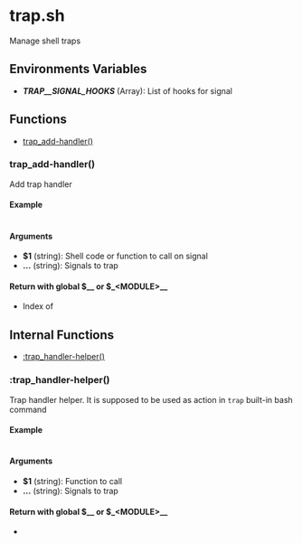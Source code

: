 # trap.sh

Manage shell traps

## Environments Variables

* **_TRAP__SIGNAL_HOOKS_<signal>** (Array):  List of hooks for signal <signal>


## Functions
* [trap_add-handler()](#trap_add-handler)


### trap_add-handler()

Add trap handler

#### Example

```bash
```

#### Arguments

* **$1** (string): Shell code or function to call on signal
* **...** (string): Signals to trap

#### Return with global $__ or $_\<MODULE\>__

* Index of 



## Internal Functions
* [:trap_handler-helper()](#trap_handler-helper)


### :trap_handler-helper()

Trap handler helper.
 It is supposed to be used as action in `trap` built-in bash command

#### Example

```bash
```

#### Arguments

* **$1** (string): Function to call
* **...** (string): Signals to trap

#### Return with global $__ or $_\<MODULE\>__

* 


